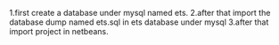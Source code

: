 1.first create a database under mysql named ets.
2.after that import the database dump named ets.sql in ets database under mysql
3.after that import project in netbeans.